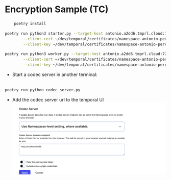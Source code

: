 # Encryption Sample (TC) 


```bash
    poetry install
```



```bash
poetry run python3 starter.py --target-host antonio.a2dd6.tmprl.cloud:7233 --namespace antonio.a2dd6 \
        --client-cert ~/dev/temporal/certificates/namespace-antonio-perez/client.pem  \
        --client-key ~/dev/temporal/certificates/namespace-antonio-perez/client.key

```

``` bash
poetry run python3 worker.py --target-host antonio.a2dd6.tmprl.cloud:7233 --namespace antonio.a2dd6 \
        --client-cert ~/dev/temporal/certificates/namespace-antonio-perez/client.pem  \
        --client-key ~/dev/temporal/certificates/namespace-antonio-perez/client.key

```

- Start a codec server in another terminal:

```bash

poetry run python codec_server.py

```


- Add the codec server url to the temporal UI 
![img.png](img.png)